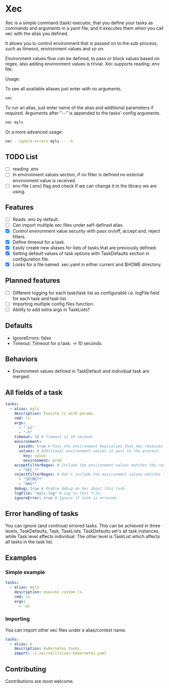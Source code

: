 <!-- vale Microsoft.HeadingAcronyms = NO -->
# Xec

Xec is a simple command (task) executor, that you define your tasks as commands and arguments in a yaml file, and it executes them when you call xec with the alias you defined.

It allows you to control environment that is passed on to the sub-process, such as timeout, environment values and so on.

Environment values flow can be defined, to pass or block values based on regex, also adding environment values is trivial.
Xec supports reading .env file.

Usage:

To see all available aliases just enter with no arguments.

```bash
xec
```

To run an alias, just enter name of the alias and additional parameters if required. Arguments after "--" is appended to the tasks' config arguments.

```bash
xec myls
```

Or a more advanced usage:

```bash
xec --ignore-errors myls -- -h
```

## TODO List

- [ ] reading .env
- [ ] In environment values section, if no filter is defined no external environment value is received.
- [ ] env-file (.env) flag and check if we can change it in the library we are using.

## Features

- [ ] Reads .env by default.
- [ ] Can import multiple xec files under self-defined alias.
- [X] Control environment value security with pass on/off, accept and, reject filters.
- [X] Define timeout for a task.
- [X] Easily create new aliases for lists of tasks that are previously defined.
- [X] Setting default values of task options with TaskDefaults section in configuration file.
- [X] Looks for a file named .xec.yaml in either current and $HOME directory.

## Planned features

- [ ] Different logging for each task/task list as configurable i.e. logFile field for each task and task list.
- [ ] Importing multiple config files function.
- [ ] Ability to add extra args in TaskLists?

## Defaults

- IgnoreErrors: false
- Timeout: Timeout for a task. -> 10 seconds.

## Behaviors

- Environment values defined in TaskDefault and individual task are merged.

## All fields of a task

```yaml
tasks:
  - alias: myls
    description: Execute ls with params.
    cmd: ls
    args:
      - "-al"
      - "-h"
    timeout: 10 # Timeout is 10 seconds
    environment:
      passOn: true # Pass the environment key/values that Xec receives to the process or not.
      values: # Additional environment values to pass to the process.
        key: value
        environment: prod
    acceptFilterRegex: # Include the environment values matches the regex.
      - "XEC_*"
    rejectFilterRegex: # Don't include the environment values matches the regex.
      - "SECRET*"
      - "AWS*"
    debug: true # Enable debug on Xec about this task.
    logFile: "myls.log" # Log to this file.
    ignoreError: true # Ignore if task is errored.
```

## Error handling of tasks

You can ignore (and continue) errored tasks. This can be achieved in three levels, TaskDefaults, Task, TaskLists.
TaskDefaults set's all task instances, while Task level affects individual. The other level is TaskList which affects all tasks in the task list.

## Examples

### Simple example

```yaml
tasks:
  - alias: myls
    description: execute custom ls.
    cmd: ls
    args:
      - -al
```

### Importing

You can import other xec files under a alias/context name.

```yaml
tasks:
  - alias: k
    description: Kubernetes tasks.
    import: ~/.xec/skills/xec-kubernetes.yaml
```

## Contributing

Contributions are most welcome.
